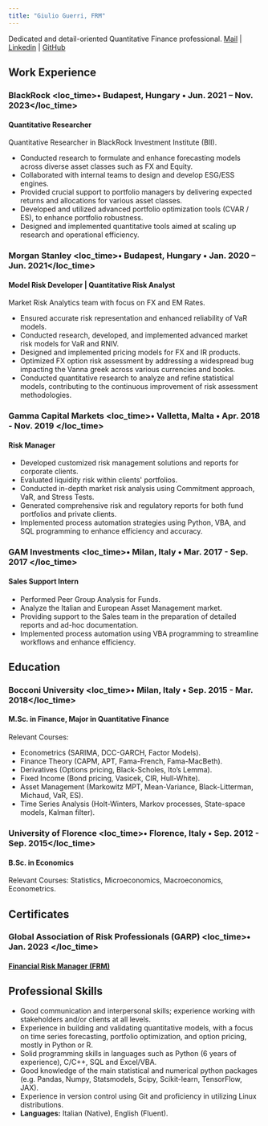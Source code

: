 ```yaml
---
title: "Giulio Guerri, FRM"
---
```


<info>Dedicated and detail-oriented Quantitative Finance professional.</info>
<info> [Mail](mailto:giulio.guerri93@gmail.com) | [Linkedin](https://www.linkedin.com/in/giulioguerri/) | [GitHub](https://github.com/ggnne)</info>

## Work Experience

### BlackRock <loc_time>• Budapest, Hungary • Jun. 2021 – Nov. 2023</loc_time>
#### Quantitative Researcher
Quantitative Researcher in BlackRock Investment Institute (BII).

* Conducted research to formulate and enhance forecasting models across diverse asset classes such as FX and Equity.
* Collaborated with internal teams to design and develop ESG/ESS engines.
* Provided crucial support to portfolio managers by delivering expected returns and allocations for various asset classes.
* Developed and utilized advanced portfolio optimization tools (CVAR / ES), to enhance portfolio robustness.
* Designed and implemented quantitative tools aimed at scaling up research and operational efficiency.

### Morgan Stanley <loc_time>• Budapest, Hungary • Jan. 2020 – Jun. 2021</loc_time>
#### Model Risk Developer | Quantitative Risk Analyst
Market Risk Analytics team with focus on FX and EM Rates.

* Ensured accurate risk representation and enhanced reliability of VaR models.
* Conducted research, developed, and implemented advanced market risk models for VaR and RNIV.
* Designed and implemented pricing models for FX and IR products.
* Optimized FX option risk assessment by addressing a widespread bug impacting the Vanna greek across various currencies and books.
* Conducted quantitative research to analyze and refine statistical models, contributing to the continuous improvement of risk assessment methodologies.

### Gamma Capital Markets <loc_time>• Valletta, Malta • Apr. 2018 - Nov. 2019 </loc_time>
#### Risk Manager
* Developed customized risk management solutions and reports for corporate clients.
* Evaluated liquidity risk within clients' portfolios.
* Conducted in-depth market risk analysis using Commitment approach, VaR, and Stress Tests.
* Generated comprehensive risk and regulatory reports for both fund portfolios and private clients.
* Implemented process automation strategies using Python, VBA, and SQL programming to enhance efficiency and accuracy.

### GAM  Investments <loc_time>• Milan, Italy • Mar. 2017 - Sep. 2017 </loc_time>
#### Sales Support Intern
* Performed Peer Group Analysis for Funds.
* Analyze the Italian and European Asset Management market.
* Providing support to the Sales team in the preparation of detailed reports and ad-hoc documentation.
* Implemented process automation using VBA programming to streamline workflows and enhance efficiency.

## Education

### Bocconi University <loc_time>• Milan, Italy • Sep. 2015 - Mar. 2018</loc_time> 
#### M.Sc. in Finance, Major in Quantitative Finance
Relevant Courses:

* Econometrics (SARIMA, DCC-GARCH, Factor Models).
* Finance Theory (CAPM, APT, Fama-French, Fama-MacBeth).
* Derivatives (Options pricing, Black-Scholes, Ito’s Lemma).
* Fixed Income (Bond pricing, Vasicek, CIR, Hull-White).
* Asset Management (Markowitz MPT, Mean-Variance, Black-Litterman, Michaud, VaR, ES).
* Time Series Analysis (Holt-Winters, Markov processes, State-space models, Kalman filter).

### University of Florence <loc_time>• Florence, Italy • Sep. 2012 - Sep. 2015</loc_time> 
#### B.Sc. in Economics
Relevant Courses: Statistics, Microeconomics, Macroeconomics, Econometrics.

## Certificates

### Global Association of Risk Professionals (GARP) <loc_time>• Jan. 2023 </loc_time>
#### [Financial Risk Manager (FRM)](https://garp.my.site.com/DigitalBadgeFRM?id=0031W00002C5bQzQAJ&trk=public_profile_see-credential)

## Professional Skills
* Good communication and interpersonal skills; experience working with stakeholders and/or clients at all levels.
* Experience in building and validating quantitative models, with a focus on time series forecasting, portfolio optimization, and option pricing,  mostly in Python or R.
* Solid programming skills in languages such as Python (6 years of experience), C/C++, SQL and Excel/VBA.
* Good knowledge of the main statistical and numerical python packages (e.g. Pandas, Numpy, Statsmodels, Scipy, Scikit-learn, TensorFlow, JAX).
* Experience in version control using Git and proficiency in utilizing Linux distributions.
* **Languages:** Italian (Native), English (Fluent).
